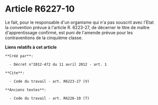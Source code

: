 # Article R6227-10

Le fait, pour le responsable d'un organisme qui n'a pas souscrit avec l'Etat la convention prévue à l'article R. 6223-27, de
décerner le titre de maître d'apprentissage confirmé, est puni de l'amende prévue pour les contraventions de la cinquième
classe.

**Liens relatifs à cet article**

	**Créé par**:

	  - Décret n°2012-472 du 11 avril 2012 - art. 1

	**Cite**:

	  - Code du travail - art. R6223-27 (V)

	**Anciens textes**:

	  - Code du travail - art. R6226-10 (T)
